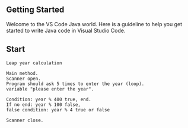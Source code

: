 ## Getting Started

Welcome to the VS Code Java world. Here is a guideline to help you get started to write Java code in Visual Studio Code.

## Start

    Leap year calculation

    Main method.
    Scanner open.
    Program should ask 5 times to enter the year (loop).
    variable "please enter the year".
    
    Condition: year % 400 true, end.
    If no end: year % 100 false, 
    false condition: year % 4 true or false
    
    Scanner close.

    
